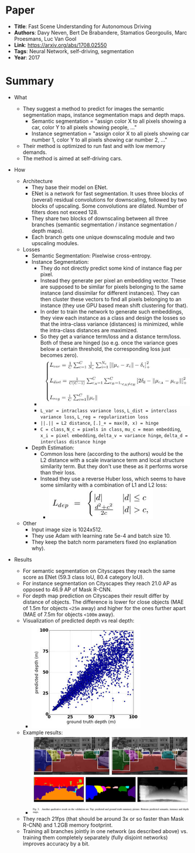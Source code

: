 # Paper

* **Title**: Fast Scene Understanding for Autonomous Driving
* **Authors**: Davy Neven, Bert De Brabandere, Stamatios Georgoulis, Marc Proesmans, Luc Van Gool
* **Link**: https://arxiv.org/abs/1708.02550
* **Tags**: Neural Network, self-driving, segmentation
* **Year**: 2017

# Summary

* What
  * They suggest a method to predict for images the semantic segmentation maps, instance segmentation maps and depth maps.
    * Semantic segmentation = "assign color X to all pixels showing a car, color Y to all pixels showing people, ..."
    * Instance segmentation = "assign color X to all pixels showing car number 1, color Y to all pixels showing car number 2, ..."
  * Their method is optimized to run fast and with low memory demands.
  * The method is aimed at self-driving cars.

* How
  * Architecture
    * They base their model on ENet.
    * ENet is a network for fast segmentation.
      It uses three blocks of (several) residual convolutions for downscaling, followed by two blocks of upscaling.
      Some convolutions are dilated.
      Number of filters does not exceed 128.
    * They share two blocks of downscaling between all three branches (semantic segmentation / instance segmentation / depth maps).
    * Each branch gets one unique downscaling module and two upscaling modules.
  * Losses
    * Semantic Segmentation: Pixelwise cross-entropy.
    * Instance Segmentation:
      * They do not directly predict some kind of instance flag per pixel.
      * Instead they generate per pixel an embedding vector.
        These are supposed to be similar for pixels belonging to the same instance (and dissimilar for different instances).
        They can then cluster these vectors to find all pixels belonging to an instance (they use GPU based mean shift clustering for that).
      * In order to train the network to generate such embeddings,
        they view each instance as a class and design the losses so that the intra-class variance (distances) is minimized,
        while the intra-class distances are maximized.
      * So they get a variance term/loss and a distance term/loss.
        Both of these are hinged (so e.g. once the variance goes below a certain threshold, the corresponding loss just becomes zero).
      * ![instance seg loss](images/Fast_Scene_Understanding_for_Autonomous_Driving/instance_seg_loss.jpg?raw=true "instance seg loss")
      * `L_var = intraclass variance loss`, `L_dist = interclass variance loss`, `L_reg = regularization loss`
      * `||.|| = L2 distance`, `[.]_+ = max(0, x) = hinge`
      * `C = class`, `N_c = pixels in class`, `mu_c = mean embedding`, `x_i = pixel embedding`, `delta_v = variance hinge`, `delta_d = interclass distance hinge`
    * Depth Estimation:
      * Common loss here (according to the authors) would be the L2 distance with a scale invariance term and local structure similarity term.
        But they don't use these as it performs worse than their loss.
      * Instead they use a reverse Huber loss, which seems to have some similarity with a combination of L1 and L2 loss:
        * ![depth loss](images/Fast_Scene_Understanding_for_Autonomous_Driving/depth_loss.jpg?raw=true "depth loss")
  * Other
    * Input image size is 1024x512.
    * They use Adam with learning rate 5e-4 and batch size 10.
    * They keep the batch norm parameters fixed (no explanation why).

* Results
  * For semantic segmentation on Cityscapes they reach the same score as ENet (59.3 class IoU, 80.4 category IoU).
  * For instance segmentation on Cityscapes they reach 21.0 AP as opposed to 46.9 AP of Mask R-CNN.
  * For depth map prediction on Cityscapes their result differ by distance of objects.
    The difference is lower for close objects (MAE of 1.5m for objects `<25m` away) and higher for the ones further apart (MAE of 7.5m for objects `<100m` away).
  * Visualization of predicted depth vs real depth:
    * ![depth prediction results](images/Fast_Scene_Understanding_for_Autonomous_Driving/depth_prediction_results.jpg?raw=true "depth prediction results")
  * Example results:
    * ![example results](images/Fast_Scene_Understanding_for_Autonomous_Driving/example_results.jpg?raw=true "example results")
  * They reach 21fps (that should be around 3x or so faster than Mask R-CNN) and 1.2GB memory footprint.
  * Training all branches jointly in one network (as described above) vs. training them completely separately (fully disjoint networks) improves accuracy by a bit.


